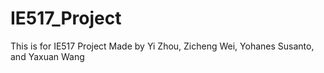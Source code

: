 # IE517_Project
This is for IE517 Project
Made by Yi Zhou, Zicheng Wei, Yohanes Susanto, and Yaxuan Wang
